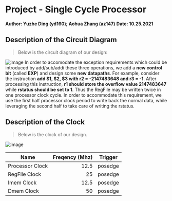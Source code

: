 # Project - Single Cycle Processor
**Author: Yuzhe Ding (yd160); Aohua Zhang (az147)**
**Date: 10.25.2021**

## Description of the Circuit Diagram
>Below is the circuit diagram of our design:

![image](https://github.com/DRbean264/ECE550-Project2/blob/master/IMG/processor_structure.png)
In order to accomodate the exception requirements which could be introduced by add/sub/addi these three operations, we add a **new control bit** (called **EXP**) and design some **new datapaths**.
For example, consider the instruction **add $1, $2, $3 with r2 = -2147483648 and r3 = -1**.
After processing this instruction, **r1 should store the overflow value 2147483647** while **rstatus should be set to 1**. Thus the RegFile may be written twice in one processor clock cycle.
In order to accommodate this requirement, we use the first half processor clock period to write back the normal data, while leveraging the second half to take care of writing the rstatus.

## Description of the Clock
>Below is the clock of our design.

![image](https://github.com/DRbean264/ECE550-Project2/blob/master/IMG/clock_logic.png)

| Name        | Freqency (Mhz)   |  Trigger  |
| --------   | -----:  | :----:  |
|Processor Clock      | 12.5 |   posedge   |
|RegFile Clock      | 25 |   posedge   |
|Imem Clock        |  12.5 |  posedge   |
|Dmem Clock        | 50 |  posedge  |
